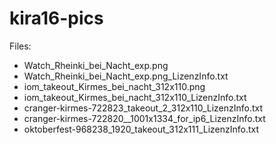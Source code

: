 # kira16-pics

Files:
 - Watch_Rheinki_bei_Nacht_exp.png 
 - Watch_Rheinki_bei_Nacht_exp.png_LizenzInfo.txt
 - iom_takeout_Kirmes_bei_nacht_312x110.png
 - iom_takeout_Kirmes_bei_nacht_312x110_LizenzInfo.txt
 - cranger-kirmes-722823_takeout_2_312x110_LizenzInfo.txt
 - cranger-kirmes-722820__1001x1334_for_ip6_LizenzInfo.txt
 - oktoberfest-968238_1920_takeout_312x111_LizenzInfo.txt

